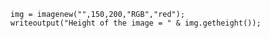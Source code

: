 ```luceescript+trycf
	img = imagenew("",150,200,"RGB","red");
	writeoutput("Height of the image = " & img.getheight());
```